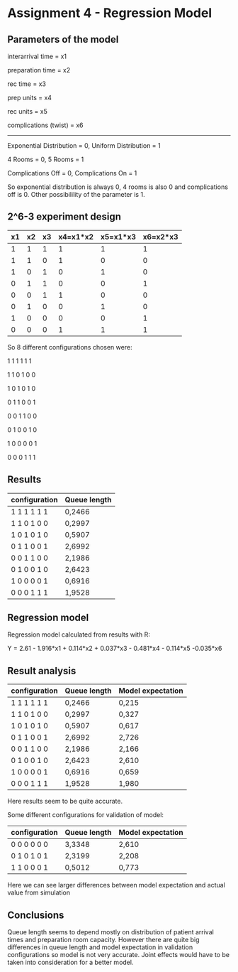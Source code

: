# Assignment 4 - Regression Model

Parameters of the model
-------------------------
interarrival time = x1

preparation time = x2

rec time = x3

prep units = x4

rec units = x5

complications (twist) = x6

---
Exponential Distribution = 0, Uniform Distribution = 1

4 Rooms = 0, 5 Rooms = 1

Complications Off = 0, Complications On = 1

So exponential distribution is always 0, 4 rooms is also 0 and complications off is 0. 
Other possibilility of the parameter is 1.

2^6-3 experiment design
-------------------------

x1 |x2 |x3 |x4=x1*x2|x5=x1*x3|x6=x2*x3|
---|---|---|--------|--------|--------|
1  |1  |1  |	1   |     1  |     1  |
1  |1  |0  |	1   |     0  |     0  |
1  |0  |1  |	0   |     1  |     0  |
0  |1  |1  |	0   |     0  |     1  |
0  |0  |1  |	1   |     0  |     0  |
0  |1  |0  |	0   |     1  |     0  |
1  |0  |0  |	0   |     0  |     1  |
0  |0  |0  |	1   |     1  |     1  |

So 8 different configurations chosen were:

1 1 1 1 1 1
 
1 1 0 1 0 0 

1 0 1 0 1 0 

0 1 1 0 0 1 

0 0 1 1 0 0 

0 1 0 0 1 0 

1 0 0 0 0 1 

0 0 0 1 1 1    

Results
---------

| configuration      | Queue length |
| -------------------|--------------|
| 1 1 1 1 1 1        | 0,2466       |
| 1 1 0 1 0 0        | 0,2997       |
| 1 0 1 0 1 0        | 0,5907       |
| 0 1 1 0 0 1        | 2,6992       |
| 0 0 1 1 0 0        | 2,1986       |
| 0 1 0 0 1 0        | 2,6423       |
| 1 0 0 0 0 1        | 0,6916       |
| 0 0 0 1 1 1        | 1,9528       |


Regression model
-----------------

Regression model calculated from results with R:

Y = 2.61 - 1.916\*x1 + 0.114\*x2 + 0.037\*x3 - 0.481\*x4 - 0.114\*x5 -0.035\*x6


Result analysis
-------------

| configuration      | Queue length | Model expectation  |
| -------------------|--------------|--------------------|
| 1 1 1 1 1 1        | 0,2466       | 0,215              |
| 1 1 0 1 0 0        | 0,2997       | 0,327              |
| 1 0 1 0 1 0        | 0,5907       | 0,617              |
| 0 1 1 0 0 1        | 2,6992       | 2,726              |
| 0 0 1 1 0 0        | 2,1986       | 2,166              |
| 0 1 0 0 1 0        | 2,6423       | 2,610              |
| 1 0 0 0 0 1        | 0,6916       | 0,659              |
| 0 0 0 1 1 1        | 1,9528       | 1,980              |

Here results seem to be quite accurate.

Some different configurations for validation of model:

| configuration      | Queue length | Model expectation  |
| -------------------|--------------|--------------------|
| 0 0 0 0 0 0        | 3,3348       | 2,610              |
| 0 1 0 1 0 1        | 2,3199       | 2,208              |
| 1 1 0 0 0 1        | 0,5012       | 0,773              |

Here we can see larger differences between model expectation and actual value from simulation

Conclusions
------------

Queue length seems to depend mostly on distribution of patient arrival times and preparation room
capacity. 
However there are quite big differences in queue length and model expectation in validation
configurations so model is not very accurate. 
Joint effects would have to be taken into consideration for a better model. 